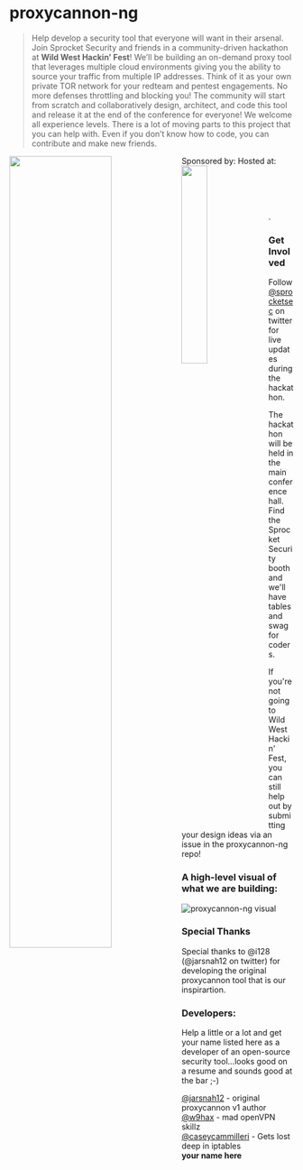 # proxycannon-ng 

>Help develop a security tool that everyone will want in their arsenal. Join Sprocket Security and friends in a community-driven hackathon at **Wild West Hackin' Fest**! We’ll be building an on-demand proxy tool that leverages multiple cloud environments giving you the ability to source your traffic from multiple IP addresses. Think of it as your own private TOR network for your redteam and pentest engagements. No more defenses throttling and blocking you! The community will start from scratch and collaboratively design, architect, and code this tool and release it at the end of the conference for everyone! We welcome all experience levels. There is a lot of moving parts to this project that you can help with. Even if you don’t know how to code, you can contribute and make new friends.

Sponsored by:                                                                      Hosted at:
<img align="left" width="60%" height="60%" src="https://github.com/proxycannon/proxycannon-ng/blob/master/docs/images/sprocket.png">  <img align="left" width="30%" height="30%" src="https://github.com/proxycannon/proxycannon-ng/blob/master/docs/images/wwhf.png">   

<br>
<br>
<br>
<br>
.

### Get Involved
Follow [@sprocketsec](https://www.twitter.com/sprocketsec) on twitter for live updates during the hackathon. 

The hackathon will be held in the main conference hall. Find the Sprocket Security booth and we'll have tables and swag for coders. 

If you're not going to Wild West Hackin' Fest, you can still help out by submitting your design ideas via an issue in the proxycannon-ng repo!

### A high-level visual of what we are building:
![proxycannon-ng visual](https://github.com/proxycannon/proxycannon-ng/blob/master/docs/images/proxycannon-ng-visual.png)  

### Special Thanks
Special thanks to @i128 (@jarsnah12 on twitter) for developing the original proxycannon tool that is our inspirartion.

### Developers:  
Help a little or a lot and get your name listed here as a developer of an open-source security tool...looks good on a resume and sounds good at the bar ;-)

[@jarsnah12](https://www.twitter.com/jarsnah12) - original proxycannon v1 author  
[@w9hax](https://www.twitter.com/w9hax) - mad openVPN skillz  
[@caseycammilleri](https://www.twitter.com/caseycammilleri) - Gets lost deep in iptables  
**your name here**



